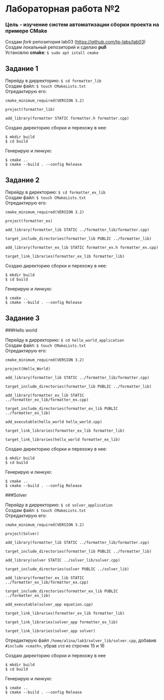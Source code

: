# Лабораторная работа №2

### Цель - изучение систем автоматизации сборки проекта на примере CMake

Создам *fork* репозитория lab03 (https://github.com/tp-labs/lab03)<br />
Создам локальный репозиторий и сделаю **pull**<br />
Установлю **cmake**: ```$ sudo apt istall cmake```

## Задание 1

Перейду в дирректорию: ```$ cd formatter_lib```<br />
Создам файл: ```$ touch CMakeLists.txt```<br />
Отредактирую его:
```
cmake_minimum_required(VERSION 3.2)

project(formatter_lib)

add_library(formatter STATIC formatter.h formatter.cpp)
```
Создаю директорию сборки и перехожу в нее:
```
$ mkdir build
$ cd build
```
Генерирую и линкую:
```
$ cmake ..
$ cmake --build . --config Release
```

## Задание 2

Перейду в директорию: ```$ cd formatter_ex_lib```<br />
Создам файл: ```$ touch CMakeLists.txt```<br />
Отредактирую его:
```
cmake_minimum_required(VERSION 3.2)

project(formatter_ex)

add_library(formatter_lib STATIC ../formatter_lib/formatter.cpp)

target_include_directories(formatter_lib PUBLIC ../formatter_lib)

add_library(formatter_ex_lib STATIC formatter_ex.h formatter_ex.cpp)

target_link_libraries(formatter_ex_lib formatter_lib)
```
Создаю директорию сборки и перехожу в нее:
```
$ mkdir build
$ cd build
```
Генерирую и линкую:
```
$ cmake ..
$ cmake --build . --config Release
```

## Задание 3

###Hello world

Перейду в дирректорию: ```$ cd hello_world_application```<br />
Создам файл: ```$ touch CMakeLists.txt```<br />
Отредактирую его:
```
cmake_minimum_required(VERSION 3.2)

project(Hello_World)

add_library(formatter_lib STATIC ../formatter_lib/formatter.cpp)

target_include_directories(formatter_lib PUBLIC ../formatter_lib)

add_library(formatter_ex_lib STATIC ../formatter_ex_lib/formatter_ex.cpp)

target_include_directories(formatter_ex_lib PUBLIC ../formatter_ex_lib)

add_executable(hello_world hello_world.cpp)

target_link_libraries(formatter_ex_lib formatter_lib)

target_link_libraries(hello_world formatter_ex_lib)
```
Создаю директорию сборки и перехожу в нее:
```
$ mkdir build
$ cd build
```
Генерирую и линкую:
```
$ cmake ..
$ cmake --build . --config Release
```

###Solver

Перейду в дирректорию: ```$ cd solver_application```<br />
Создам файл: ```$ touch CMakeLists.txt```<br />
Отредактирую его:
```
cmake_minimum_required(VERSION 3.2)

project(Solver)

add_library(formatter_lib STATIC ../formatter_lib/formatter.cpp)

target_include_directories(formatter_lib PUBLIC ../formatter_lib)

add_library(solver STATIC ../solver_lib/solver.cpp)

target_include_directories(solver PUBLIC ../solver_lib)

add_library(formatter_ex_lib STATIC ../formatter_ex_lib/formatter_ex.cpp)

target_include_directories(formatter_ex_lib PUBLIC ../formatter_ex_lib)

add_executable(solver_app equation.cpp)

target_link_libraries(formatter_ex_lib formatter_lib)

target_link_libraries(solver_app formatter_ex_lib)

target_link_libraries(solver_app solver)
```
Отредактирую файл ```/home/alina/lab3/solver_lib/solver.cpp```, добавив ```#include <cmath>```, убрав ```std``` из строчек 15 и 16

Создаю директорию сборки и перехожу в нее
```
$ mkdir build
$ cd build
```
Генерирую и линкую:
```
$ cmake ..
$ cmake --build . --config Release
```
